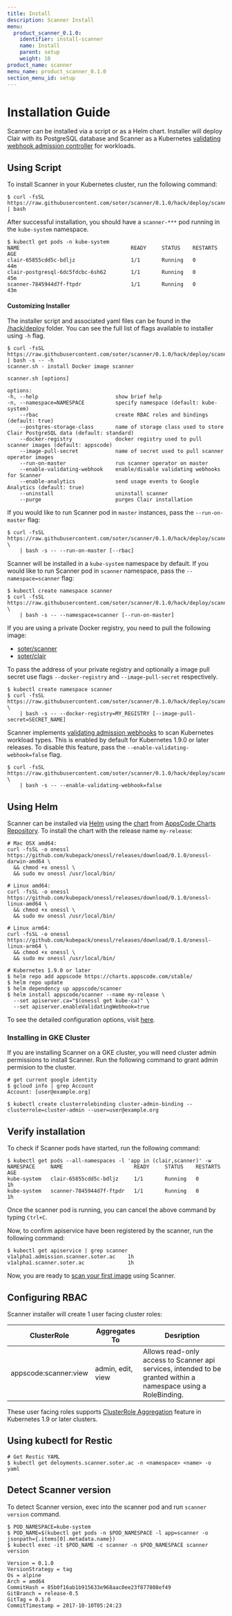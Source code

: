 ```yaml
---
title: Install
description: Scanner Install
menu:
  product_scanner_0.1.0:
    identifier: install-scanner
    name: Install
    parent: setup
    weight: 10
product_name: scanner
menu_name: product_scanner_0.1.0
section_menu_id: setup
---
```


# Installation Guide

Scanner can be installed via a script or as a Helm chart. Installer will deploy Clair with its PostgreSQL database and Scanner as a Kubernetes [validating webhook admission controller](https://kubernetes.io/docs/admin/admission-controllers/#validatingadmissionwebhook-alpha-in-18-beta-in-19) for workloads.

## Using Script

To install Scanner in your Kubernetes cluster, run the following command:

```console
$ curl -fsSL https://raw.githubusercontent.com/soter/scanner/0.1.0/hack/deploy/scanner.sh | bash
```

After successful installation, you should have a `scanner-***` pod running in the `kube-system` namespace.

```console
$ kubectl get pods -n kube-system
NAME                                    READY     STATUS    RESTARTS   AGE
clair-65855cdd5c-bdljz                  1/1       Running   0          44m
clair-postgresql-6dc5fdcbc-6sh62        1/1       Running   0          45m
scanner-7845944d7f-ftpdr                1/1       Running   0          43m
```

#### Customizing Installer

The installer script and associated yaml files can be found in the [/hack/deploy](https://github.com/soter/scanner/tree/0.1.0/hack/deploy) folder. You can see the full list of flags available to installer using `-h` flag.

```console
$ curl -fsSL https://raw.githubusercontent.com/soter/scanner/0.1.0/hack/deploy/scanner.sh | bash -s -- -h
scanner.sh - install Docker image scanner

scanner.sh [options]

options:
-h, --help                         show brief help
-n, --namespace=NAMESPACE          specify namespace (default: kube-system)
    --rbac                         create RBAC roles and bindings (default: true)
    --postgres-storage-class       name of storage class used to store Clair PostgreSQL data (default: standard)
    --docker-registry              docker registry used to pull scanner images (default: appscode)
    --image-pull-secret            name of secret used to pull scanner operator images
    --run-on-master                run scanner operator on master
    --enable-validating-webhook    enable/disable validating webhooks for Scanner
    --enable-analytics             send usage events to Google Analytics (default: true)
    --uninstall                    uninstall scanner
    --purge                        purges Clair installation
```

If you would like to run Scanner pod in `master` instances, pass the `--run-on-master` flag:

```console
$ curl -fsSL https://raw.githubusercontent.com/soter/scanner/0.1.0/hack/deploy/scanner.sh \
    | bash -s -- --run-on-master [--rbac]
```

Scanner will be installed in a `kube-system` namespace by default. If you would like to run Scanner pod in `scanner` namespace, pass the `--namespace=scanner` flag:

```console
$ kubectl create namespace scanner
$ curl -fsSL https://raw.githubusercontent.com/soter/scanner/0.1.0/hack/deploy/scanner.sh \
    | bash -s -- --namespace=scanner [--run-on-master]
```

If you are using a private Docker registry, you need to pull the following image:

 - [soter/scanner](https://hub.docker.com/r/soter/scanner)
 - [soter/clair](https://hub.docker.com/r/soter/clair)

To pass the address of your private registry and optionally a image pull secret use flags `--docker-registry` and `--image-pull-secret` respectively.

```console
$ kubectl create namespace scanner
$ curl -fsSL https://raw.githubusercontent.com/soter/scanner/0.1.0/hack/deploy/scanner.sh \
    | bash -s -- --docker-registry=MY_REGISTRY [--image-pull-secret=SECRET_NAME]
```

Scanner implements [validating admission webhooks](https://kubernetes.io/docs/admin/admission-controllers/#validatingadmissionwebhook-alpha-in-18-beta-in-19) to scan Kubernetes workload types. This is enabled by default for Kubernetes 1.9.0 or later releases. To disable this feature, pass the `--enable-validating-webhook=false` flag.

```console
$ curl -fsSL https://raw.githubusercontent.com/soter/scanner/0.1.0/hack/deploy/scanner.sh \
    | bash -s -- --enable-validating-webhook=false
```

## Using Helm
Scanner can be installed via [Helm](https://helm.sh/) using the [chart](https://github.com/soter/scanner/tree/0.1.0/chart/scanner) from [AppsCode Charts Repository](https://github.com/appscode/charts). To install the chart with the release name `my-release`:

```console
# Mac OSX amd64:
curl -fsSL -o onessl https://github.com/kubepack/onessl/releases/download/0.1.0/onessl-darwin-amd64 \
  && chmod +x onessl \
  && sudo mv onessl /usr/local/bin/

# Linux amd64:
curl -fsSL -o onessl https://github.com/kubepack/onessl/releases/download/0.1.0/onessl-linux-amd64 \
  && chmod +x onessl \
  && sudo mv onessl /usr/local/bin/

# Linux arm64:
curl -fsSL -o onessl https://github.com/kubepack/onessl/releases/download/0.1.0/onessl-linux-arm64 \
  && chmod +x onessl \
  && sudo mv onessl /usr/local/bin/

# Kubernetes 1.9.0 or later
$ helm repo add appscode https://charts.appscode.com/stable/
$ helm repo update
$ helm dependency up appscode/scanner
$ helm install appscode/scanner --name my-release \
  --set apiserver.ca="$(onessl get kube-ca)" \
  --set apiserver.enableValidatingWebhook=true
```

To see the detailed configuration options, visit [here](https://github.com/soter/scanner/tree/master/chart/scanner).

### Installing in GKE Cluster

If you are installing Scanner on a GKE cluster, you will need cluster admin permissions to install Scanner. Run the following command to grant admin permision to the cluster.

```console
# get current google identity
$ gcloud info | grep Account
Account: [user@example.org]

$ kubectl create clusterrolebinding cluster-admin-binding --clusterrole=cluster-admin --user=user@example.org
```


## Verify installation
To check if Scanner pods have started, run the following command:
```console
$ kubectl get pods --all-namespaces -l 'app in (clair,scanner)' -w
NAMESPACE     NAME                       READY     STATUS    RESTARTS   AGE
kube-system   clair-65855cdd5c-bdljz     1/1       Running   0          1h
kube-system   scanner-7845944d7f-ftpdr   1/1       Running   0          1h
```

Once the scanner pod is running, you can cancel the above command by typing `Ctrl+C`.

Now, to confirm apiservice have been registered by the scanner, run the following command:
```console
$ kubectl get apiservice | grep scanner
v1alpha1.admission.scanner.soter.ac    1h
v1alpha1.scanner.soter.ac              1h
```

Now, you are ready to [scan your first image](/docs/guides/README.md) using Scanner.


## Configuring RBAC
Scanner installer will create 1 user facing cluster roles:

| ClusterRole           | Aggregates To     | Desription                            |
|-----------------------|-------------------|---------------------------------------|
| appscode:scanner:view | admin, edit, view | Allows read-only access to Scanner api services, intended to be granted within a namespace using a RoleBinding. |

These user facing roles supports [ClusterRole Aggregation](https://kubernetes.io/docs/admin/authorization/rbac/#aggregated-clusterroles) feature in Kubernetes 1.9 or later clusters.


## Using kubectl for Restic
```console
# Get Restic YAML
$ kubectl get deloyments.scanner.soter.ac -n <namespace> <name> -o yaml
```


## Detect Scanner version
To detect Scanner version, exec into the scanner pod and run `scanner version` command.

```console
$ POD_NAMESPACE=kube-system
$ POD_NAME=$(kubectl get pods -n $POD_NAMESPACE -l app=scanner -o jsonpath={.items[0].metadata.name})
$ kubectl exec -it $POD_NAME -c scanner -n $POD_NAMESPACE scanner version

Version = 0.1.0
VersionStrategy = tag
Os = alpine
Arch = amd64
CommitHash = 85b0f16ab1b915633e968aac0ee23f877808ef49
GitBranch = release-0.5
GitTag = 0.1.0
CommitTimestamp = 2017-10-10T05:24:23
```
